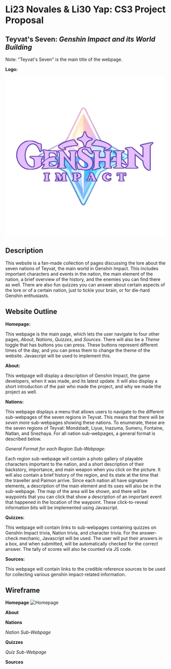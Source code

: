 # Li23 Novales & Li30 Yap: CS3 Project Proposal 
## Teyvat's Seven: _Genshin Impact and its World Building_
Note: "Teyvat's Seven" is the main title of the webpage.

**Logo:**

![Logo](./Assets/MilestoneAssets/README.png "The Website logo")

## Description
This website is a fan-made collection of pages discussing the lore about the seven nations of Teyvat, the main world in Genshin Impact. This includes important characters and events in the nation, the main element of the nation, a brief overview of the history, and the enemies you can find there as well. There are also fun quizzes you can answer about certain aspects of the lore or of a certain nation, just to tickle your brain, or for die-hard Genshin enthusiasts.

## Website Outline

**Homepage:** 

This webpage is the main page, which lets the user navigate to four other pages, _About_, _Nations_, _Quizzes_, and _Sources_. There will also be a _Theme_ toggle that has buttons you can press. These buttons represent different times of the day, and you can press them to change the theme of the website. Javascript will be used to implement this.

**About:** 

This webpage will display a description of Genshin Impact, the game developers, when it was made, and its latest update. It will also display a short introduction of the pair who made the project, and why we made the project as well.

**Nations:** 

This webpage displays a menu that allows users to navigate to the different sub-webpages of the seven regions in Teyvat. This means that there will be _seven more_ sub-webpages showing these nations. To enumerate, these are the seven regions of Teyvat: Mondstadt, Liyue, Inazuma, Sumeru, Fontaine, Natlan, and Snezhaya. For all nation sub-webpages, a general format is described below.

_General Format for each Region Sub-Webpage:_ 

Each region sub-webpage will contain a photo gallery of playable characters important to the nation, and a short description of their backstory, importance, and main weapon when you click on the picture. It will also contain a brief history of the region, and its state at the time that the traveller and Paimon arrive. Since each nation all have signature elements, a description of the main element and its uses will also be in the sub-webpage. The map of the area will be shown, and there will be waypoints that you can click that show a description of an important event that happened in the location of the waypoint. These click-to-reveal information bits will be implemented using Javascript.

**Quizzes:** 

This webpage will contain links to sub-webpages containing quizzes on Genshin Impact trivia, Nation trivia, and character trivia. For the answer-check mechanic, Javascript will be used. The user will put their answers in a box, and when submitted, will be automatically checked for the correct answer. The tally of scores will also be counted via JS code.

**Sources:** 

This webpage will contain links to the credible reference sources to be used for collecting various genshin impact-related information.

## Wireframe
**Homepage**
<img width="1920" height="1080" alt="Homepage" src="https://github.com/user-attachments/assets/00425298-125f-46a0-b544-89284f858f4f" />

**About**

**Nations**

_Nation Sub-Webpage_

**Quizzes**

_Quiz Sub-Webpage_

**Sources**
